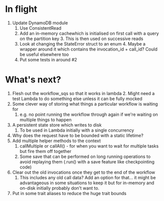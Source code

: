 # In flight
1. Update DynamoDB module
   1. Use ConsistentRead
   2. Add an in-memory cachewhich is initialised on first call with a query on the partition key
      3. This is then used on successive reads
   3. Look at changing the StateError struct to an enum
      4. Maybe a wrapper around it which contains the invocation_id + call_id? Could be useful elsewhere too
   5. Put some tests in around #2

# What's next?

1. Flesh out the workflow_sqs so that it works in lambda
   2. Might need a test Lambda to do something else unless it can be fully mocked
5. Some clever way of storing what things a particular workflow is waiting for
   1. e.g. no point running the workflow through again if we're waiting on multiple things to happen
6. A persistent state store which writes to disk
   1. To be used in Lambda initially with a single concurrency
7. Why does the request have to be bounded with a static lifetime?
8. Add multiple helper methods to the context
   1. callMultiple or callAll() - for when you want to wait for multiple tasks but fire them off together
   2. Some save that can be performed on long running operations to avoid replaying them (.run() with a save feature like checkpointing code)
9. Clear out the old invocations once they get to the end of the workflow
   1. This includes any old call data? Add an option for that... it might be advantageous in some situations to keep it but for in-memory and on-disk initially probably don't want to.
10. Put in some trait aliases to reduce the huge trait bounds